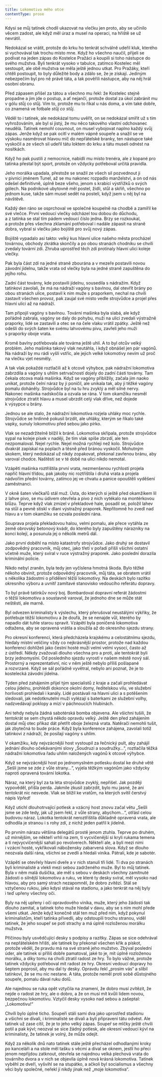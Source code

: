 ```yaml
---
title: Lokomotiva mého otce
contentType: prose
---
```


<section>

Kdysi se můj tatínek chodil ukazovat na vlečku jen proto, aby se učinilo věcem zadost, ale když měl úraz a musel na operaci, na hřiště se už nevrátil.

Nedokázal se vrátit, protože do krku ho tenkrát schválně udeřil kluk, kterého si vychovával tak trochu místo mne. Když ho všechno naučil, přijeli se podívat na jeden zápas do Kostelce Pražáci a koupili si toho nástupce do svého mužstva. Byli tenkrát vysoko v tabulce, zatímco Kostelec měl sestoupit, ale obě mužstva se měla ještě jednou utkat. Pro Pražáky, kteří chtěli postoupit, to byly důležité body a zdálo se, že je získají. Jediným nebezpečím byl pro ně právě táta, a tak pověřili nástupce, aby na něj hrál osobní obranu.

Před zápasem přišel za tátou a všechno mu řekl: že Kostelec stejně propadne a jim jde o postup, a ať nejančí, protože dostal za úkol zabránit mu v gólu stůj co stůj. Vím to, protože mu to říkal u nás doma, a vím také dobře, co znamená ve fotbale _stůj co stůj_.

Věděl to i tatínek, ale nedokázal tomu uvěřit, on se nedokázal smířit už s tím vyhrožováním, ale byl si jistý, že mu něco takového vlastní odchovanec neudělá. Tatínek nemohl couvnout, on musel vybojovat naplno každý svůj zápas. Jenže když se pak ocitl v malém vápně soupeře a snažil se ve výskoku nasměrovat hlavou míč do nepřátelské branky, ten nástupce také vyskočil a ze všech sil udeřil tátu loktem do krku a tátu museli odnést na nosítkách.

Když ho pak pustili z nemocnice, nabídli mu místo trenéra, ale z kopané pro tatínka přestal být sport, protože on vždycky potřeboval určitá pravidla.

Jeho morálka upadala, přestože se snažil ze všech sil pozvednout ji v pivnici jménem Tunel, až se mu nakonec rozpadlo manželství, a on od nás odešel definitivně, úplně beze všeho, jenom s krabicí výstřižků o svých gólech. Na podnikové ubytovně měl postel, židli, stůl a skříň, všechno po jednom kuse, takže sám musel sedět na posteli, když jsem u něj byl na návštěvě.

Každý den ráno se osprchoval ve společné koupelně na chodbě a zamířil ke své vlečce. První vedoucí vlečky odcházel tou dobou do důchodu, a z tatínka se stal tím pádem vedoucí číslo jedna. Brzy se rozkoukal, a protože přes všechna zklamání potřeboval i nadále zápasit na straně dobra, vybral si vlečku jako bojiště pro svůj nový zápas.

Bojiště vypadalo asi takto: velký kus hlavní ulice našeho města procházel továrnou, obchody zkrátka skončily a po obou stranách chodníku se chvíli zvedaly tovární zdi. Zhruba uprostřed těch zdí protínaly hlavní ulici koleje vlečky.

Pak byla část zdí na jedné straně zbourána a v mezeře postavili novou závodní jídelnu, takže vrata od vlečky byla na jedné straně zapuštěna do jejího rohu.

Zadní část továrny, kde postavili jídelnu, sousedila s nádražím. Když tatínkovi zavolali, že má na nádraží vagóny s bavlnou, dal otevřít brány po obou stranách ulice, postavil k nim muže s praporkem, nechal na chvíli zastavit všechen provoz, pak zaujal své místo vedle strojvůdce a projel přes hlavní ulici až na nádraží.

Tam připojil vagóny s bavlnou. Tovární mašinka byla slabá, ale když pořádně zabrala, vagóny se daly do pohybu, muži na ulici zvedali výstražně praporky, lidé se zastavili a otec se na čele vlaku vrátil zpátky. Ještě než odešli do svých šaten ke svému lahvovému pivu, zavřeli jeho muži s praporky oboje vrata.

Kromě bavlny potřebovala ale továrna ještě uhlí. A to byl otcův velký problém. Jeho mašinka takový vlak neutáhla, i když obnášel jen pár vagónů. Na nádraží by mu rádi vyšli vstříc, ale jejich velké lokomotivy nevím už proč na vlečku vjet nesměly.

A tak vlak pokaždé roztlačili až k otcově výhybce, pak nádražní lokomotiva zabrzdila a vagóny s uhlím setrvačností dojely do zadní části továrny. Tam čekala otcova malá mašinka. Když se vagóny přiblížily, začala jim naoko unikat, protože čelní náraz by ji poničil, ale unikala tak, aby ji těžké vagóny pomalu doháněly. Strojvůdce byl na tu hru zvyklý a měl silné nervy. Nakonec mašinka nadskočila a ozvala se rána. V tom okamžiku nesměl strojvůdce ztratit hlavu a musel ubrzdit celý vlak dříve, než dojede k výsypce u brány.

Jednou se ale stalo, že nádražní lokomotiva rozjela uhláky moc rychle. Strojvůdce se hrdinně pokusil brzdit, ale uhláky, kterým se říkalo také vapky, sunuly lokomotivu před sebou jako pírko.

Vlak se nezadržitelně blížil k bráně. Lokomotiva skřípala, protože strojvůdce sypal na koleje písek v naději, že tím vlak spíše zbrzdí, ale ten nezpomaloval. Nejel rychle. Nejel možná rychleji než kolo. Strojvůdce dvakrát zapískal na poplach a těsně před bránou vyskočil. Mohutným skokem, který nedokázal už nikdy zopakovat, překonal zavřenou bránu, aby varoval chodce. Naštěstí se v té době na ulici nikdo nemotal.

Vzápětí mašinka roztříštila první vrata, nezmenšenou rychlostí projela napříč hlavní třídou, pak jakoby nic roztříštila i druhá vrata a projela nádvořím přední továrny, zatímco jej ve chvatu a panice opouštěli vyděšení zaměstnanci.

V okně šaten vlečkařů stál muž. Ústa, do kterých si ještě před okamžikem lil z lahve pivo, se mu údivem otevřela a pivo z nich vytékalo na montérkovou blůzu. Teprve když vlak zmizel v překladové hale, posadil se, položil lahev na stůl a pevně stiskl v dlani výstražný praporek. Nepřítomně ho zvedl nad hlavu a v tom okamžiku se ozvala poslední rána.

Souprava projela překladovou halou, velmi pomalu, ale přece vytáhla ze země obrovský betonový kvádr, do kterého byly zapuštěny nárazníky na konci kolejí, a posunula jej o několik metrů dál.

Jako první doběhl na místo katastrofy strojvůdce. Jako druhý se dostavil zodpovědný pracovník, můj otec, jako třetí v pořadí přišli všichni ostatní včetně muže, který svíral v ruce výstražný praporek. Jako poslední dorazila kriminální policie.

Nikdo nebyl zraněn, byla tedy jen vyčíslena hmotná škoda. Bylo těžké někoho obvinit, protože odpovědný pracovník, můj táta, se obratem vrátil s několika žádostmi o přidělení těžší lokomotivy. Na deskách bylo razítko okresního výboru a uvnitř zamítavé stanovisko vedoucího referátu dopravy.

To byl právě tatínkův nový boj. Bombardoval dopravní referát žádostmi o těžší lokomotivu a soustavně varoval, že jednoho dne se může stát neštěstí, ale marně.

Byl odvezen kriminalisty k výslechu, který přerušoval neustálými výkřiky, že potřebuje těžší lokomotivu a že doufá, že se nenajde vůl, kterého by napadlo dát tuhle starou spravit. Vzápětí byla poničená lokomotiva odtažena, aby se opravená vrátila a sloužila až do okresního sjezdu strany.

Pro okresní konferenci, která předcházela krajskému a celostátnímu sjezdu, hledaly místní veličiny vždy co nejkrásnější prostor, protože nad každou konferencí dohlíželi jako čestní hosté muži velmi velmi vysocí, často až z ústředí. Někdy zvažovali dlouho všechna pro a proti, ale tentokrát byli brzy jednomyslní. Od posledního sjezdu vyrostl v našem městě nový sál. Prostorný a reprezentativní, nic v něm ještě nebylo příliš pošlapané a rozvrzané. Když se sál pořádně vyvětral, nebylo ani poznat, že je to kostelecká závodní jídelna.

Týden před zahájením přijel tým specialistů z kraje a začali prohledávat celou jídelnu, prohlédli dokonce okolní domy, ředitelskou vilu, ve služební horlivosti prohledali i kanály. Lidé postávali na hlavní ulici a s potěšením sledovali, jak nedotknutelní muži vylézají s baterkami ze služební volhy, nadzvedávají poklopy a mizí v páchnoucích hlubinách.

Ani tehdy nebyla žádná sabotérská bomba objevena. Ale všichni tušili, že tentokrát se sem chystá někdo opravdu velký. Ještě den před zahájením dostal můj otec příkaz dát přetřít oboje železná vrata. Natěrači nemohli tušit, jak zbytečná to bude práce. Když byla konference zahájena, zavolali totiž tatínkovi z nádraží, že posílají vagóny s uhlím.

V okamžiku, kdy nejvzácnější host vystoupil za řečnický pult, aby zahájil jednání dlouho očekávanými slovy „Soudruzi a soudružky…“, roztlačila těžká nádražní lokomotiva řadu uhlím naložených vagónů k otcově výhybce.

Když se nejvzácnější host po jednomyslném potlesku dostal ke druhé větě „Sešli jsme se zde z vůle strany…“, vyjela těžkým vagónům jako vždycky naproti opravená tovární lokotka.

Náraz, na který byl za ta léta strojvůdce zvyklý, nepřišel. Jak později vypověděl, přišla perda. Jakmile zkusil zabrzdit, bylo mu jasné, že ani tentokrát nic nesvede. Vlak se blížil ke vratům, na kterých svítil čerstvý nápis _Vpřed!_

Když utichl dlouhotrvající potlesk a vzácný host znovu začal větu „Sešli jsme se zde tedy, jak už jsem řekl, z vůle strany, abychom…“, otřásl celou budovou náraz. Lokotka tentokrát neroztříštila důkladně opravená vrata, ale odhodila je stranou i s rohy zdí, z nichž jeden patřil k jídelně.

Po prvním nárazu většina delegátů prostě jenom ztuhla. Teprve po druhém, už mírnějším, se někteří vrhli na zem, ti vycvičenější si kryli rukama temena a ti nejvycvičenější sahali po revolverech. Někteří ale, a byli mezi nimi i vzácní hosté, vykřikovali nábožensky zabarvená slova. Když se dlouho neozvala další rána, všichni se zvedli a hledali viníka. Pátrali, kde je sabotér.

Vzápětí se otevřely hlavní dveře a v nich stanuli tři lidé. Ti dva po stranách byli kriminalisté a vlekli mezi sebou zadrženého muže. Byl to můj tatínek. Byla v něm malá dušička, ale měl s sebou v deskách všechny zamítnuté žádosti o silnější lokomotivu a ruku, ve které ty desky svíral, měl vysoko nad hlavou, aby pro samý strach nezapomněl, že dobro zvítězí. Stál se vztyčenou rukou, jako kdysi stával na stadionu, a jako tenkrát na něj byly i teď upřeny všechny oči.

Byly na něj upřeny i oči opravdového viníka, muže, který jeho žádosti tak dlouho zamítal, a tatínek toho muže hledal v davu, aby se s ním mohl přede všemi utkat. Jenže když konečně stál ten muž před ním, když pokynul kriminalistům, kteří tatínka přivedli, aby odstoupili trochu stranou, viděl tatínek, že jeho soupeř se potí strachy a má úplně rozloženou morálku mužstva.

Příčinou byly usvědčující desky s podpisy a razítky. Zápas se sice odehrával na nepřátelském hřišti, ale tatínek by překonal všechen křik a pískot, protože věděl, že pravdu má na své straně jeho mužstvo. Zbýval poslední úder, ale tatínek si příliš dobře pamatoval, jaké to je, mít úplně rozloženou morálku, a díky tomu na chvíli ztratil radost ze hry. To bylo vážné, protože tatínek vždycky potřeboval mít radost ze hry. Okresní vedoucí dopravy ho šeptem poprosil, aby mu dal ty desky. Opravdu řekl „prosím vás“ a slíbil tatínkovi, že se mu nic nestane. A táta, protože neměl proti sobě důstojného soupeře, pomalu dával ruku dolů.

Ale najednou se ruka opět vztyčila na znamení, že dobro musí zvítězit, že nejde o radost ze hry, ale o dobro, a že on musí mít kvůli lidem novou, bezpečnou lokomotivu. Vztyčil desky vysoko nad sebou a zašeptal: „Lokomotivu!“

Chvíli bylo úplné ticho. Soupeři stáli sami dva jako uprostřed stadionu a všichni se dívali, i kriminalisté se dívali a byli připraveni tátu odvést. Ale tatínek už zase cítil, že je to jeho velký zápas. Soupeř se mlčky ještě chvíli potil a pak kývl; neozval se sice žádný potlesk, ale okresní vedoucí kývl na kriminalisty, že tatínek je volný, že může odejít.

Když za několik dnů nato tatínek stále ještě přecházel odhodlanými kroky po kanceláři a na stole měl tašku s věcmi a díval se oknem, jestli ho přeci jenom nepřijdou zatknout, otevřela se najednou velká plechová vrata do továrního dvora a v nich se objevila úplně nová krásná lokomotiva. Tatínek vyběhl ze dveří, vyšvihl se na stupátko, a ačkoli byl socialismus a všechny věci byly společné, neřekl jí nikdy jinak než „moje lokomotiva“.

</section>
